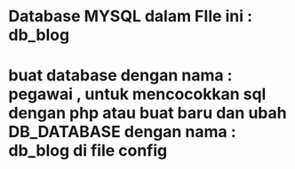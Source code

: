 
# Database MYSQL dalam FIle ini : db_blog
# buat database dengan nama : pegawai , untuk mencocokkan sql dengan php atau buat baru dan ubah DB_DATABASE dengan nama : db_blog di file config
